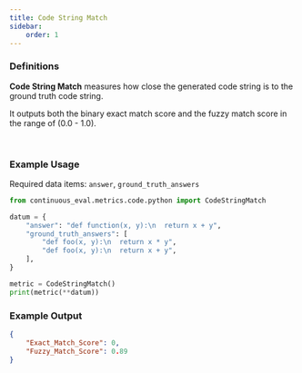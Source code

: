 ```yaml
---
title: Code String Match
sidebar:
    order: 1
---
```


### Definitions

**Code String Match** measures how close the generated code string is to the ground truth code string.

It outputs both the binary exact match score and the fuzzy match score in the range of (0.0 - 1.0).

<br>

### Example Usage

Required data items: `answer`, `ground_truth_answers`

```python
from continuous_eval.metrics.code.python import CodeStringMatch

datum = {
    "answer": "def function(x, y):\n  return x + y",
    "ground_truth_answers": [
        "def foo(x, y):\n  return x * y",
        "def foo(x, y):\n  return x + y",
    ],
}

metric = CodeStringMatch()
print(metric(**datum))
```

### Example Output

```JSON
{
    "Exact_Match_Score": 0, 
    "Fuzzy_Match_Score": 0.89
}
```
